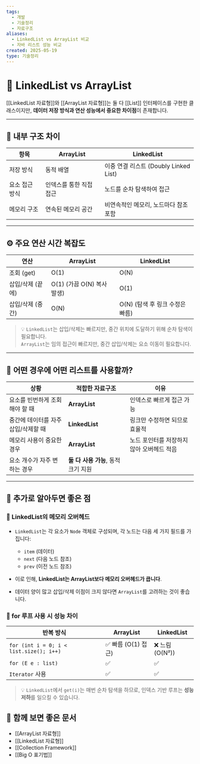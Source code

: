 ```yaml
---
tags:
  - 개발
  - 기술정리
  - 자료구조
aliases:
  - LinkedList vs ArrayList 비교
  - 자바 리스트 성능 비교
created: 2025-05-19
type: 기술정리
---
```


# 📘 LinkedList vs ArrayList

[[LinkedList 자료형]]와 [[ArrayList 자료형]]는 둘 다 [[List]] 인터페이스를 구현한 클래스이지만, **데이터 저장 방식과 연산 성능에서 중요한 차이점**이 존재합니다.


---

## 📌 내부 구조 차이

| 항목 | ArrayList | LinkedList |
|------|-----------|------------|
| 저장 방식 | 동적 배열 | 이중 연결 리스트 (Doubly Linked List) |
| 요소 접근 방식 | 인덱스를 통한 직접 접근 | 노드를 순차 탐색하여 접근 |
| 메모리 구조 | 연속된 메모리 공간 | 비연속적인 메모리, 노드마다 참조 포함 |

---

## ⚙️ 주요 연산 시간 복잡도

| 연산 | ArrayList | LinkedList |
|------|-----------|------------|
| 조회 (get) | O(1) | O(N) |
| 삽입/삭제 (끝에) | O(1) (가끔 O(N) 복사 발생) | O(1) |
| 삽입/삭제 (중간) | O(N) | O(N) (탐색 후 링크 수정은 빠름) |

> 💡 `LinkedList`는 삽입/삭제는 빠르지만, 중간 위치에 도달하기 위해 순차 탐색이 필요합니다.  
> `ArrayList`는 임의 접근이 빠르지만, 중간 삽입/삭제는 요소 이동이 필요합니다.

---

## 🧭 어떤 경우에 어떤 리스트를 사용할까?

| 상황 | 적합한 자료구조 | 이유 |
|------|----------------|------|
| 요소를 빈번하게 조회해야 할 때 | **ArrayList** | 인덱스로 빠르게 접근 가능 |
| 중간에 데이터를 자주 삽입/삭제할 때 | **LinkedList** | 링크만 수정하면 되므로 효율적 |
| 메모리 사용이 중요한 경우 | **ArrayList** | 노드 포인터를 저장하지 않아 오버헤드 적음 |
| 요소 개수가 자주 변하는 경우 | **둘 다 사용 가능**, 동적 크기 지원 |

---

## 📌 추가로 알아두면 좋은 점

### 🧠 LinkedList의 메모리 오버헤드

- `LinkedList`는 각 요소가 `Node` 객체로 구성되며, 각 노드는 다음 세 가지 필드를 가집니다:
  - `item` (데이터)
  - `next` (다음 노드 참조)
  - `prev` (이전 노드 참조)

- 이로 인해, **LinkedList는 ArrayList보다 메모리 오버헤드가 큽니다**.
- 데이터 양이 많고 삽입/삭제 이점이 크지 않다면 `ArrayList`를 고려하는 것이 좋습니다.

### 🔄 for 루프 사용 시 성능 차이

| 반복 방식 | ArrayList | LinkedList |
|-----------|-----------|------------|
| `for (int i = 0; i < list.size(); i++)` | ✅ 빠름 (O(1) 접근) | ❌ 느림 (O(N²)) |
| `for (E e : list)` | ✅ | ✅ |
| `Iterator` 사용 | ✅ | ✅ |

> 💡 `LinkedList`에서 `get(i)`는 매번 순차 탐색을 하므로, 인덱스 기반 루프는 **성능 저하**를 일으킬 수 있습니다.


## 🔗 함께 보면 좋은 문서

- [[ArrayList 자료형]]
- [[LinkedList 자료형]]
- [[Collection Framework]]
- [[Big O 표기법]]
